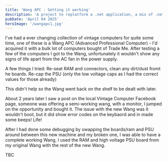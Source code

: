 ```yaml
---
title: 'Wang APC - Getting it working'
description: 'A project to replatform a .net application, a mix of .net Framework and .net (core)'
pubDate: 'April 04 2025'
heroImage: '/wangapc1.jpg'
---
```


I've had a ever changing collection of vintage computers for quite some time, one of these is a Wang APC (Advanced Professional Computer) - I'd acquired it with a bulk lot of computers bought of Trade Me.
After testing a few of the computers I got to the Wang, unfortunately it wouldn't show any signs of life apart from the AC fan in the power supply.

A few things I tried:
Re-seat RAM and connectors, clean any dirt/dust fromt he boards.
Re-cap the PSU (only the low voltage caps as I had the correct values for those already)

This didn't help so the Wang went back on the shelf to be dealt with later.

About 2 years later I saw a post on the local Vintage Computer Facebook page, someone was offering a semi-working wang, with a monitor, I jumped on the opportunity and bought it.
The issue with the new Wang was it wouldn't boot, but it did show error codes on the keybaord and in made some beeps! Life!

After I had done some debugging by swapping the boards/ram and PSU around between this new machine and my broken one, I was able to have a complete working Wang, I used the RAM and high voltage PSU board from my original Wang with the rest of the new Wang.

TBC
